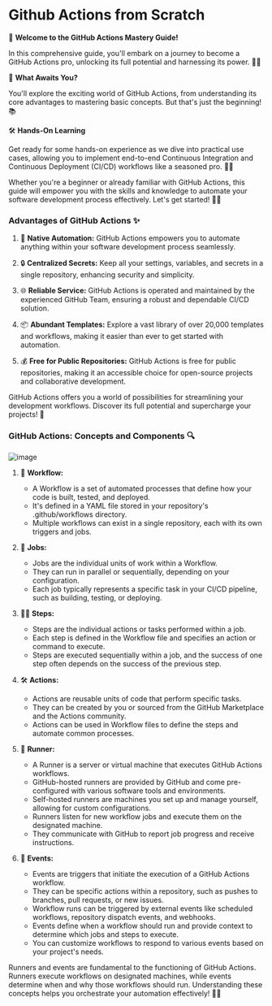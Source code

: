 # Github Actions from Scratch

🚀 **Welcome to the GitHub Actions Mastery Guide!**

In this comprehensive guide, you'll embark on a journey to become a GitHub Actions pro, unlocking its full potential and harnessing its power. 🤖✨

🧐 **What Awaits You?**

You'll explore the exciting world of GitHub Actions, from understanding its core advantages to mastering basic concepts. But that's just the beginning! 📚

🛠️ **Hands-On Learning**

Get ready for some hands-on experience as we dive into practical use cases, allowing you to implement end-to-end Continuous Integration and Continuous Deployment (CI/CD) workflows like a seasoned pro. 💼🌐

Whether you're a beginner or already familiar with GitHub Actions, this guide will empower you with the skills and knowledge to automate your software development process effectively. Let's get started! 🙌🚀

### Advantages of GitHub Actions ✨

1. 🤖 **Native Automation:** GitHub Actions empowers you to automate anything within your software development process seamlessly.

2. 🔒 **Centralized Secrets:** Keep all your settings, variables, and secrets in a single repository, enhancing security and simplicity.

3. 🌐 **Reliable Service:** GitHub Actions is operated and maintained by the experienced GitHub Team, ensuring a robust and dependable CI/CD solution.

4. 📦 **Abundant Templates:** Explore a vast library of over 20,000 templates and workflows, making it easier than ever to get started with automation.
5. 💰 **Free for Public Repositories:** GitHub Actions is free for public repositories, making it an accessible choice for open-source projects and collaborative development.

GitHub Actions offers you a world of possibilities for streamlining your development workflows. Discover its full potential and supercharge your projects! 🚀


### GitHub Actions: Concepts and Components 🔍 

![image](https://github.com/endybits/github-actions-from-scratch/assets/22806426/3210c97f-b41d-479c-923e-d90d167d1111)


1. 🌟 **Workflow:**
    -  A Workflow is a set of automated processes that define how your code is built, tested, and deployed.
    -  It's defined in a YAML file stored in your repository's .github/workflows directory.
    -  Multiple workflows can exist in a single repository, each with its own triggers and jobs.

2. 👥 **Jobs:**
    - Jobs are the individual units of work within a Workflow.
    - They can run in parallel or sequentially, depending on your configuration.
    - Each job typically represents a specific task in your CI/CD pipeline, such as building, testing, or deploying.

3. 🚶‍♂️ **Steps:**
    - Steps are the individual actions or tasks performed within a job.
    - Each step is defined in the Workflow file and specifies an action or command to execute.
    -  Steps are executed sequentially within a job, and the success of one step often depends on the success of the previous step.

4. 🛠️ **Actions:**
    - Actions are reusable units of code that perform specific tasks.
    - They can be created by you or sourced from the GitHub Marketplace and the Actions community.
    - Actions can be used in Workflow files to define the steps and automate common processes.

5. 🏃 **Runner:**
    - A Runner is a server or virtual machine that executes GitHub Actions workflows.
    - GitHub-hosted runners are provided by GitHub and come pre-configured with various software tools and environments.
    - Self-hosted runners are machines you set up and manage yourself, allowing for custom configurations.
    - Runners listen for new workflow jobs and execute them on the designated machine.
    - They communicate with GitHub to report job progress and receive instructions.

6. 🎯 **Events:**
    - Events are triggers that initiate the execution of a GitHub Actions workflow.
    - They can be specific actions within a repository, such as pushes to branches, pull requests, or new issues.
    - Workflow runs can be triggered by external events like scheduled workflows, repository dispatch events, and webhooks.
    - Events define when a workflow should run and provide context to determine which jobs and steps to execute.
    - You can customize workflows to respond to various events based on your project's needs.

  Runners and events are fundamental to the functioning of GitHub Actions. Runners execute workflows on designated machines, while events determine when and why those workflows should run. Understanding these concepts helps you orchestrate your automation effectively! 🤖🎉

  

